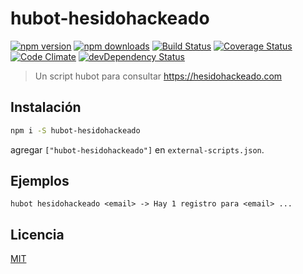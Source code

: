 # hubot-hesidohackeado

[![npm version](https://img.shields.io/npm/v/hubot-hesidohackeado.svg?style=flat-square)](https://www.npmjs.com/package/hubot-hesidohackeado)
[![npm downloads](https://img.shields.io/npm/dm/hubot-hesidohackeado.svg?style=flat-square)](https://www.npmjs.com/package/hubot-hesidohackeado)
[![Build Status](https://img.shields.io/travis/lgaticaq/hubot-hesidohackeado.svg?style=flat-square)](https://travis-ci.org/lgaticaq/hubot-hesidohackeado)
[![Coverage Status](https://img.shields.io/coveralls/lgaticaq/hubot-hesidohackeado/master.svg?style=flat-square)](https://coveralls.io/github/lgaticaq/hubot-hesidohackeado?branch=master)
[![Code Climate](https://img.shields.io/codeclimate/github/lgaticaq/hubot-hesidohackeado.svg?style=flat-square)](https://codeclimate.com/github/lgaticaq/hubot-hesidohackeado)
[![devDependency Status](https://img.shields.io/david/dev/lgaticaq/hubot-hesidohackeado.svg?style=flat-square)](https://david-dm.org/lgaticaq/hubot-hesidohackeado#info=devDependencies)

> Un script hubot para consultar https://hesidohackeado.com

## Instalación
```bash
npm i -S hubot-hesidohackeado
```

agregar `["hubot-hesidohackeado"]` en `external-scripts.json`.

## Ejemplos
`hubot hesidohackeado <email> -> Hay 1 registro para <email> ...`

## Licencia

[MIT](https://tldrlegal.com/license/mit-license)
